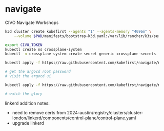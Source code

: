 # navigate

CIVO Navigate Workshops

```sh
k3d cluster create kubefirst --agents "1" --agents-memory "4096m" \
    --volume $PWD/manifests/bootstrap-k3d.yaml:/var/lib/rancher/k3s/server/manifests/bootstrap-k3d.yaml

export CIVO_TOKEN
kubectl create ns crossplane-system 
kubectl -n crossplane-system create secret generic crossplane-secrets --from-literal=CIVO_TOKEN=$CIVO_TOKEN --from-literal=TF_VAR_civo_token=$CIVO_TOKEN

kubectl apply -f https://raw.githubusercontent.com/kubefirst/navigate/main/2024-austin/bootstrap/bootstrap.yaml

# get the argocd root password
# visit the argocd ui

kubectl apply -f https://raw.githubusercontent.com/kubefirst/navigate/main/2024-austin/registry-test/registry.yaml

# watch the glory
```



linkerd addition notes:
- need to remove certs from 2024-austin/registry/clusters/cluster-london/linkerd/components/control-plane/control-plane.yaml
- upgrade linkerd
